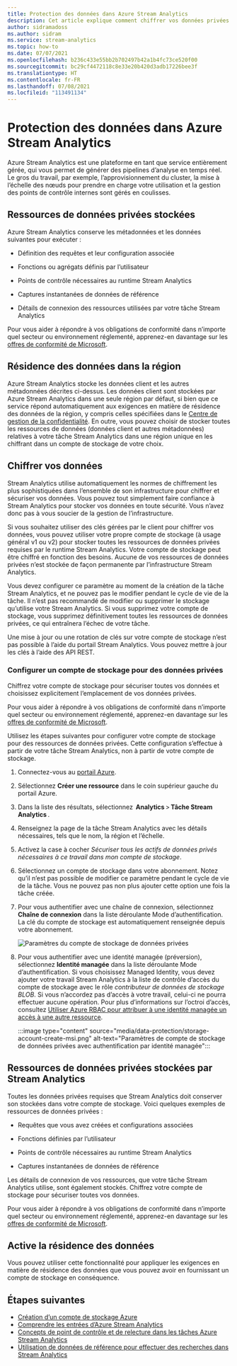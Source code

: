 ```yaml
---
title: Protection des données dans Azure Stream Analytics
description: Cet article explique comment chiffrer vos données privées utilisées par une tâche Azure Stream Analytics.
author: sidramadoss
ms.author: sidram
ms.service: stream-analytics
ms.topic: how-to
ms.date: 07/07/2021
ms.openlocfilehash: b236c433e55bb2b702497b42a1b4fc73ce520f00
ms.sourcegitcommit: bc29cf4472118c8e33e20b420d3adb17226bee3f
ms.translationtype: HT
ms.contentlocale: fr-FR
ms.lasthandoff: 07/08/2021
ms.locfileid: "113491134"
---
```

# <a name="data-protection-in-azure-stream-analytics"></a>Protection des données dans Azure Stream Analytics 

Azure Stream Analytics est une plateforme en tant que service entièrement gérée, qui vous permet de générer des pipelines d’analyse en temps réel. Le gros du travail, par exemple, l’approvisionnement du cluster, la mise à l’échelle des nœuds pour prendre en charge votre utilisation et la gestion des points de contrôle internes sont gérés en coulisses.

## <a name="private-data-assets-that-are-stored"></a>Ressources de données privées stockées

Azure Stream Analytics conserve les métadonnées et les données suivantes pour exécuter : 

* Définition des requêtes et leur configuration associée  

* Fonctions ou agrégats définis par l’utilisateur  

* Points de contrôle nécessaires au runtime Stream Analytics

* Captures instantanées de données de référence 

* Détails de connexion des ressources utilisées par votre tâche Stream Analytics

Pour vous aider à répondre à vos obligations de conformité dans n’importe quel secteur ou environnement réglementé, apprenez-en davantage sur les [offres de conformité de Microsoft](https://gallery.technet.microsoft.com/Overview-of-Azure-c1be3942). 

## <a name="in-region-data-residency"></a>Résidence des données dans la région
Azure Stream Analytics stocke les données client et les autres métadonnées décrites ci-dessus. Les données client sont stockées par Azure Stream Analytics dans une seule région par défaut, si bien que ce service répond automatiquement aux exigences en matière de résidence des données de la région, y compris celles spécifiées dans le [Centre de gestion de la confidentialité](https://azuredatacentermap.azurewebsites.net/).
En outre, vous pouvez choisir de stocker toutes les ressources de données (données client et autres métadonnées) relatives à votre tâche Stream Analytics dans une région unique en les chiffrant dans un compte de stockage de votre choix.

## <a name="encrypt-your-data"></a>Chiffrer vos données

Stream Analytics utilise automatiquement les normes de chiffrement les plus sophistiquées dans l’ensemble de son infrastructure pour chiffrer et sécuriser vos données. Vous pouvez tout simplement faire confiance à Stream Analytics pour stocker vos données en toute sécurité. Vous n’avez donc pas à vous soucier de la gestion de l’infrastructure.

Si vous souhaitez utiliser des clés gérées par le client pour chiffrer vos données, vous pouvez utiliser votre propre compte de stockage (à usage général v1 ou v2) pour stocker toutes les ressources de données privées requises par le runtime Stream Analytics. Votre compte de stockage peut être chiffré en fonction des besoins. Aucune de vos ressources de données privées n’est stockée de façon permanente par l’infrastructure Stream Analytics. 

Vous devez configurer ce paramètre au moment de la création de la tâche Stream Analytics, et ne pouvez pas le modifier pendant le cycle de vie de la tâche. Il n’est pas recommandé de modifier ou supprimer le stockage qu’utilise votre Stream Analytics. Si vous supprimez votre compte de stockage, vous supprimez définitivement toutes les ressources de données privées, ce qui entraînera l’échec de votre tâche. 

Une mise à jour ou une rotation de clés sur votre compte de stockage n’est pas possible à l’aide du portail Stream Analytics. Vous pouvez mettre à jour les clés à l’aide des API REST.


### <a name="configure-storage-account-for-private-data"></a>Configurer un compte de stockage pour des données privées 

Chiffrez votre compte de stockage pour sécuriser toutes vos données et choisissez explicitement l’emplacement de vos données privées. 

Pour vous aider à répondre à vos obligations de conformité dans n’importe quel secteur ou environnement réglementé, apprenez-en davantage sur les [offres de conformité de Microsoft](https://gallery.technet.microsoft.com/Overview-of-Azure-c1be3942). 

Utilisez les étapes suivantes pour configurer votre compte de stockage pour des ressources de données privées. Cette configuration s’effectue à partir de votre tâche Stream Analytics, non à partir de votre compte de stockage.

1. Connectez-vous au [portail Azure](https://portal.azure.com/).

1. Sélectionnez **Créer une ressource** dans le coin supérieur gauche du portail Azure. 

1. Dans la liste des résultats, sélectionnez  **Analytics** > **Tâche Stream Analytics** . 

1. Renseignez la page de la tâche Stream Analytics avec les détails nécessaires, tels que le nom, la région et l’échelle. 

1. Activez la case à cocher *Sécuriser tous les actifs de données privés nécessaires à ce travail dans mon compte de stockage*.

1. Sélectionnez un compte de stockage dans votre abonnement. Notez qu’il n’est pas possible de modifier ce paramètre pendant le cycle de vie de la tâche. Vous ne pouvez pas non plus ajouter cette option une fois la tâche créée.

1. Pour vous authentifier avec une chaîne de connexion, sélectionnez **Chaîne de connexion** dans la liste déroulante Mode d’authentification. La clé du compte de stockage est automatiquement renseignée depuis votre abonnement.

   ![Paramètres du compte de stockage de données privées](./media/data-protection/storage-account-create.png)

1. Pour vous authentifier avec une identité managée (préversion), sélectionnez **Identité managée** dans la liste déroulante Mode d’authentification. Si vous choisissez Managed Identity, vous devez ajouter votre travail Stream Analytics à la liste de contrôle d’accès du compte de stockage avec le rôle *contributeur de données de stockage BLOB*. Si vous n’accordez pas d’accès à votre travail, celui-ci ne pourra effectuer aucune opération. Pour plus d’informations sur l’octroi d’accès, consultez [Utiliser Azure RBAC pour attribuer à une identité managée un accès à une autre ressource](../active-directory/managed-identities-azure-resources/howto-assign-access-portal.md#use-azure-rbac-to-assign-a-managed-identity-access-to-another-resource).

   :::image type="content" source="media/data-protection/storage-account-create-msi.png" alt-text="Paramètres de compte de stockage de données privées avec authentification par identité managée":::

## <a name="private-data-assets-that-are-stored-by-stream-analytics"></a>Ressources de données privées stockées par Stream Analytics

Toutes les données privées requises que Stream Analytics doit conserver son stockées dans votre compte de stockage. Voici quelques exemples de ressources de données privées : 

* Requêtes que vous avez créées et configurations associées  

* Fonctions définies par l’utilisateur 

* Points de contrôle nécessaires au runtime Stream Analytics

* Captures instantanées de données de référence 

Les détails de connexion de vos ressources, que votre tâche Stream Analytics utilise, sont également stockés. Chiffrez votre compte de stockage pour sécuriser toutes vos données. 

Pour vous aider à répondre à vos obligations de conformité dans n’importe quel secteur ou environnement réglementé, apprenez-en davantage sur les [offres de conformité de Microsoft](https://gallery.technet.microsoft.com/Overview-of-Azure-c1be3942). 

## <a name="enables-data-residency"></a>Active la résidence des données 
Vous pouvez utiliser cette fonctionnalité pour appliquer les exigences en matière de résidence des données que vous pouvez avoir en fournissant un compte de stockage en conséquence.

## <a name="next-steps"></a>Étapes suivantes

* [Création d’un compte de stockage Azure](../storage/common/storage-account-create.md)
* [Comprendre les entrées d’Azure Stream Analytics](stream-analytics-add-inputs.md)
* [Concepts de point de contrôle et de relecture dans les tâches Azure Stream Analytics](stream-analytics-concepts-checkpoint-replay.md)
* [Utilisation de données de référence pour effectuer des recherches dans Stream Analytics](stream-analytics-use-reference-data.md)
